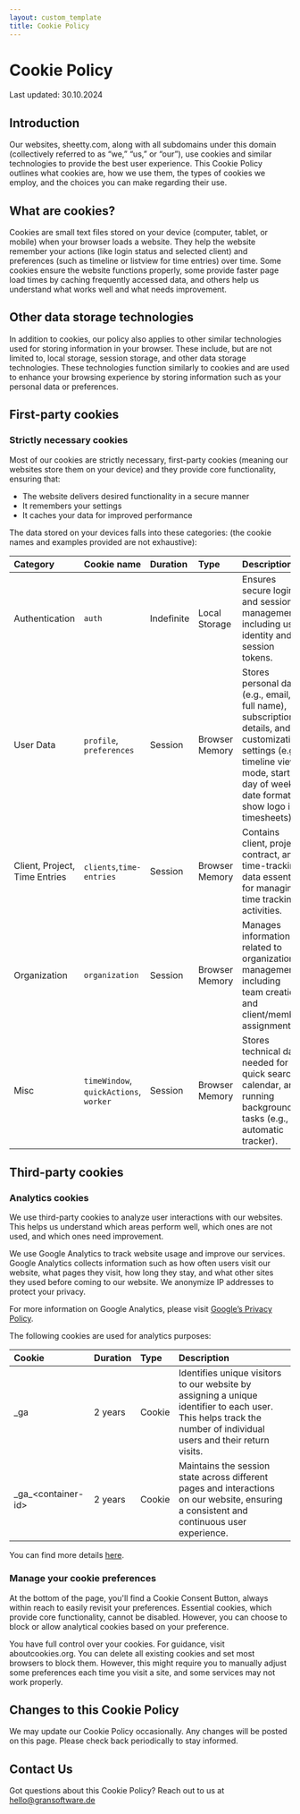 ```yaml
---
layout: custom_template
title: Cookie Policy
---
```

# Cookie Policy

Last updated: 30.10.2024

## Introduction

Our websites, sheetty.com, along with all subdomains under this domain (collectively referred to as “we,” “us,” or
“our”), use cookies and similar technologies to provide the best user experience. This Cookie Policy outlines what
cookies are, how we use them, the types of cookies we employ, and the choices you can make regarding their use.

## What are cookies?

Cookies are small text files stored on your device (computer, tablet, or mobile) when your browser loads a website. They
help the website remember your actions (like login status and selected client) and preferences (such as timeline or
listview for time entries) over time. Some cookies ensure the website functions properly, some provide faster page load
times by caching frequently accessed data, and others help us understand what works well and what needs improvement.

## Other data storage technologies

In addition to cookies, our policy also applies to other similar technologies used for storing information in your
browser. These include, but are not limited to, local storage, session storage, and other data storage technologies.
These technologies function similarly to cookies and are used to enhance your browsing experience by storing information
such as your personal data or preferences.

## First-party cookies

### Strictly necessary cookies

Most of our cookies are strictly necessary, first-party cookies (meaning our websites store them on your device) and
they provide core functionality, ensuring that:

* The website delivers desired functionality in a secure manner
* It remembers your settings
* It caches your data for improved performance

The data stored on your devices falls into these categories: (the cookie names and examples provided are not
exhaustive):

| Category                      | Cookie name                            | Duration   | Type           | Description                                                                                                                                                                          |
|:------------------------------|:---------------------------------------|:-----------|:---------------|:-------------------------------------------------------------------------------------------------------------------------------------------------------------------------------------|
| Authentication                | `auth`                                 | Indefinite | Local Storage  | Ensures secure login and session management, including user identity and session tokens.                                                                                             |
| User Data                     | `profile`, `preferences`               | Session    | Browser Memory | Stores personal data (e.g., email, full name), subscription details, and customization settings (e.g., timeline view mode, start day of week, date format, show logo in timesheets). |
| Client, Project, Time Entries | `clients`,`time-entries`               | Session    | Browser Memory | Contains client, project, contract, and time-tracking data essential for managing time tracking activities.                                                                          |
| Organization                  | `organization`                         | Session    | Browser Memory | Manages information related to organization management, including team creation and client/member assignments.                                                                       |
| Misc                          | `timeWindow`, `quickActions`, `worker` | Session    | Browser Memory | Stores technical data needed for quick search, calendar, and running background tasks (e.g., automatic tracker).                                                                     |

## Third-party cookies

### Analytics cookies

We use third-party cookies to analyze user interactions with our websites. This helps us understand which areas perform
well, which ones are not used, and which ones need improvement.

We use Google Analytics to track website usage and improve our services. Google Analytics collects information such as
how often users visit our website, what pages they visit, how long they stay, and what other sites they used before
coming to our website. We anonymize IP addresses to protect your privacy.

For more information on Google Analytics, please
visit [Google’s Privacy Policy](https://policies.google.com/privacy?hl=en-GB).

The following cookies are used for analytics purposes:

| Cookie                 | Duration | Type   | Description                                                                                                                                                       |
|:-----------------------|:---------|:-------|:------------------------------------------------------------------------------------------------------------------------------------------------------------------|
| \_ga	                  | 2 years	 | Cookie | Identifies unique visitors to our website by assigning a unique identifier to each user. This helps track the number of individual users and their return visits. |
| \_ga\_\<container-id\> | 2 years	 | Cookie | Maintains the session state across different pages and interactions on our website, ensuring a consistent and continuous user experience.                         |

You can find more details [here](https://support.google.com/analytics/answer/11397207?hl=en).

### Manage your cookie preferences

At the bottom of the page, you'll find a Cookie Consent Button, always within reach to easily revisit your preferences.
Essential cookies, which provide core functionality, cannot be disabled. However, you can choose to block or allow
analytical cookies based on your preference.

You have full control over your cookies. For guidance, visit aboutcookies.org. You can delete all existing cookies and
set most browsers to block them. However, this might require you to manually adjust some preferences each time you visit
a site, and some services may not work properly.

## Changes to this Cookie Policy

We may update our Cookie Policy occasionally. Any changes will be posted on this page. Please check back periodically to
stay informed.

## Contact Us

Got questions about this Cookie Policy? Reach out to us at hello@gransoftware.de